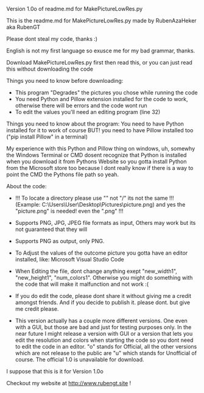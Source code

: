 Version 1.0o of readme.md for MakePictureLowRes.py

This is the readme.md for MakePictureLowRes.py made by RubenAzaHeker aka RubenGT

Please dont steal my code, thanks :)

English is not my first language so exusce me for my bad grammar, thanks.

Download MakePictureLowRes.py first then read this, or you can just read this without downloading the code

Things you need to know before downloading: 

- This program "Degrades" the pictures you chose while running the code
- You need Python and Pillow extension installed for the code to work, otherwise there will be errors and the code wont run
- To edit the values you'll need an editing program (line 32)


Things you need to know about the program: You need to have Python installed for it to work of course
BUT! you need to have Pillow installed too ("pip install Pillow" in a terminal)

My experience with this Python and Pillow thing on windows, uh, somewhy the Windows Terminal or CMD dosent recognize that Python is installed when you download it 
from Pythons Website so you gotta install Python from the Microsoft store too because I dont really know if there is a way to point the CMD the 
Pythons file path so yeah.


About the code:

- !!! To locate a directory please use "\" not "/" its not the same !!! (Example: C:\Users\User\Desktop\Pictures\picture.png) and yes the "picture.png" is needed! even the ".png" !!!

- Supports PNG, JPG, JPEG file formats as input, Others may work but its not guaranteed that they will
- Supports PNG as output, only PNG.
- To Adjust the values of the outcome picture you gotta have an editor installed, like: Microsoft Visual Studio Code
- When Editing the file, dont change anything exept "new_width1", "new_height1", "num_colors1". Otherwise you might do
something with the code that will make it malfunction and not work :(
- If you do edit the code, please dont share it without giving me a credit amongst friends. And if you decide to publish it. please dont. but give me credit please.
- This version actually has a couple more different versions. One even with a GUI, but those are bad and just for testing purposes only. In the near future
I might release a version with GUI or a version that lets you edit the resolution and colors when starting the code so you dont need to edit the code in an editor. "o" stands 
for Official, all the other versions which are not release to the public are "u" which stands for Unofficial of course. The official 1.0 is unavailable for download.

I suppose that this is it for Version 1.0o 

Checkout my website at http://www.rubengt.site !